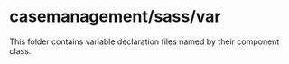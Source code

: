# casemanagement/sass/var

This folder contains variable declaration files named by their component class.
